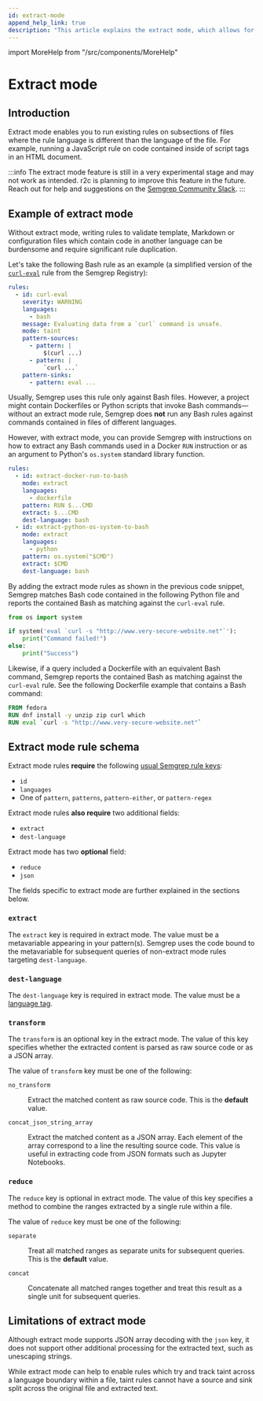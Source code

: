 ```yaml
---
id: extract-mode
append_help_link: true
description: "This article explains the extract mode, which allows for easier handling of files containing more than one language."
---
```


import MoreHelp from "/src/components/MoreHelp"

# Extract mode

## Introduction

Extract mode enables you to run existing rules on subsections of files where the rule language is different than the language of the file. For example, running a JavaScript rule on code contained inside of script tags in an HTML document.

:::info
The extract mode feature is still in a very experimental stage and may not work as intended. r2c is planning to improve this feature in the future. Reach out for help and suggestions on the <a href="https://go.semgrep.dev/slack">Semgrep Community Slack</a>.
:::

## Example of extract mode

Without extract mode, writing rules to validate template, Markdown or configuration files which contain code in another language can be burdensome and require significant rule duplication.

Let's take the following Bash rule as an example (a simplified version of the [`curl-eval`](https://github.com/returntocorp/semgrep-rules/blob/release/bash/curl/security/curl-eval.yaml) rule from the Semgrep Registry):

```yaml
rules:
  - id: curl-eval
    severity: WARNING
    languages:
      - bash
    message: Evaluating data from a `curl` command is unsafe.
    mode: taint
    pattern-sources:
      - pattern: |
          $(curl ...)
      - pattern: |
          `curl ...`
    pattern-sinks:
      - pattern: eval ...
```

Usually, Semgrep uses this rule only against Bash files. However, a project might contain Dockerfiles or Python scripts that invoke Bash commands&mdash;without an extract mode rule, Semgrep does **not** run any Bash rules against commands contained in files of different languages.

However, with extract mode, you can provide Semgrep with instructions on how to extract any Bash commands used in a Docker `RUN` instruction or as an argument to Python's `os.system` standard library function.

```yaml
rules:
  - id: extract-docker-run-to-bash
    mode: extract
    languages:
      - dockerfile
    pattern: RUN $...CMD
    extract: $...CMD
    dest-language: bash
  - id: extract-python-os-system-to-bash
    mode: extract
    languages:
      - python
    pattern: os.system("$CMD")
    extract: $CMD
    dest-language: bash
```

By adding the extract mode rules as shown in the previous code snippet, Semgrep matches Bash code contained in the following Python file and reports the contained Bash as matching against the `curl-eval` rule.

```python
from os import system

if system('eval `curl -s "http://www.very-secure-website.net"`'):
    print("Command failed!")
else:
    print("Success")
```

Likewise, if a query included a Dockerfile with an equivalent Bash command, Semgrep reports the contained Bash as matching against the `curl-eval` rule. See the following Dockerfile example that contains a Bash command:

```dockerfile
FROM fedora
RUN dnf install -y unzip zip curl which
RUN eval `curl -s "http://www.very-secure-website.net"`
```

## Extract mode rule schema

Extract mode rules **require** the following [usual Semgrep rule keys](/writing-rules/rule-syntax/#required):
  - `id`
  - `languages`
  - One of `pattern`, `patterns`, `pattern-either`, or `pattern-regex`

Extract mode rules **also require** two additional fields:
  - `extract`
  - `dest-language`

Extract mode has two **optional** field:
  - `reduce`
  - `json`

The fields specific to extract mode are further explained in the sections below.

### `extract`

The `extract` key is required in extract mode. The value must be a metavariable appearing in your pattern(s). Semgrep uses the code bound to the metavariable for subsequent queries of non-extract mode rules targeting `dest-language`.

### `dest-language`

The `dest-language` key is required in extract mode. The value must be a [language tag](/writing-rules/rule-syntax/#language-extensions-and-tags).

### `transform`

The `transform` is an optional key in the extract mode. The value of this key specifies whether the extracted content is parsed as raw source code or as a JSON array.

The value of `transform` key must be one of the following:
<dl>
    <dt><code>no_transform</code></dt>
    <dd><p>Extract the matched content as raw source code. This is the <b>default</b> value.</p></dd>
    <dt><code>concat_json_string_array</code></dt>
    <dd><p>Extract the matched content as a JSON array. Each element of the array correspond to a line the resulting source code. This value is useful in extracting code from JSON formats such as Jupyter Notebooks.</p></dd>
</dl>

### `reduce`

The `reduce` key is optional in extract mode. The value of this key specifies a method to combine the ranges extracted by a single rule within a file.

The value of `reduce` key must be one of the following:
<dl>
    <dt><code>separate</code></dt>
    <dd><p>Treat all matched ranges as separate units for subsequent queries. This is the <b>default</b> value.</p></dd>
    <dt><code>concat</code></dt>
    <dd><p>Concatenate all matched ranges together and treat this result as a single unit for subsequent queries.</p></dd>
</dl>


## Limitations of extract mode

Although extract mode supports JSON array decoding with the `json` key, it does not support other additional processing for the extracted text, such as unescaping strings.

While extract mode can help to enable rules which try and track taint across a language boundary within a file, taint rules cannot have a source and sink split across the original file and extracted text.

<MoreHelp />